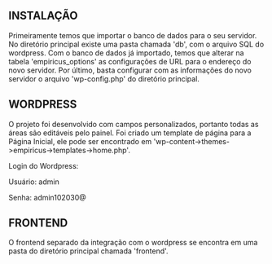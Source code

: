 ## INSTALAÇÃO

Primeiramente temos que importar o banco de dados para o seu servidor. No diretório principal existe uma pasta chamada 'db', com o arquivo SQL do wordpress.
Com o banco de dados já importado, temos que alterar na tabela 'empiricus_options' as configurações de URL para o endereço do novo servidor.
Por último, basta configurar com as informações do novo servidor o arquivo 'wp-config.php' do diretório principal.

## WORDPRESS

O projeto foi desenvolvido com campos personalizados, portanto todas as áreas são editáveis pelo painel.
Foi criado um template de página para a Página Inicial, ele pode ser encontrado em 'wp-content->themes->empiricus->templates->home.php'.


Login do Wordpress:

Usuário: admin

Senha: admin102030@

## FRONTEND

O frontend separado da integração com o wordpress se encontra em uma pasta do diretório principal chamada 'frontend'.
